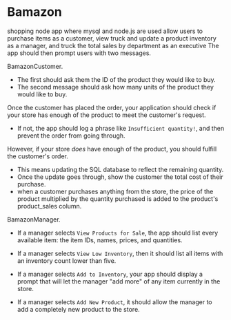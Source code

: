 # Bamazon
shopping node app where mysql and node.js are used  allow users to purchase items as a customer, view truck and update a product inventory as a manager, and truck the total  sales by department as an executive
 The app should then prompt users with two messages.

 BamazonCustomer.

   * The first should ask them the ID of the product they would like to buy.
   * The second message should ask how many units of the product they would like to buy.

 Once the customer has placed the order, your application should check if your store has enough of the product to meet the customer's request.

   * If not, the app should log a phrase like `Insufficient quantity!`, and then prevent the order from going through.

 However, if your store _does_ have enough of the product, you should fulfill the customer's order.
   * This means updating the SQL database to reflect the remaining quantity.
   * Once the update goes through, show the customer the total cost of their purchase.
   * when a customer purchases anything from the store, the price of the product multiplied by the quantity purchased is added to the product's product_sales column.

BamazonManager.

  * If a manager selects `View Products for Sale`, the app should list every available item: the item IDs, names, prices, and quantities.

  * If a manager selects `View Low Inventory`, then it should list all items with an inventory count lower than five.

  * If a manager selects `Add to Inventory`, your app should display a prompt that will let the manager "add more" of any item currently in the store.

  * If a manager selects `Add New Product`, it should allow the manager to add a completely new product to the store.